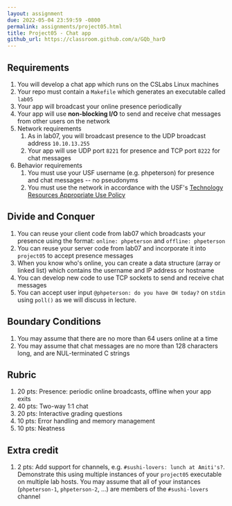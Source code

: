 ```yaml
---
layout: assignment
due: 2022-05-04 23:59:59 -0800
permalink: assignments/project05.html
title: Project05 - Chat app
github_url: https://classroom.github.com/a/GQb_harD
---
```


## Requirements

1. You will develop a chat app which runs on the CSLabs Linux machines
1. Your repo must contain a `Makefile` which generates an executable called `lab05`
1. Your app will broadcast your online presence periodically
1. Your app will use **non-blocking I/O** to send and receive chat messages from other users on the network
1. Network requirements
    1. As in lab07, you will broadcast presence to the UDP broadcast address `10.10.13.255`
    1. Your app will use UDP port `8221` for presence and TCP port `8222` for chat messages
1. Behavior requirements
    1. You must use your USF username (e.g. phpeterson) for presence and chat messages -- no pseudonyms
    1. You must use the network in accordance with the USF's [Technology Resources Appropriate Use Policy](https://usf.service-now.com/usf?id=usf_kb_article&sys_id=49f4ed8b1bc7f890345a0dc8cc4bcb98)

## Divide and Conquer

1. You can reuse your client code from lab07 which broadcasts your presence using the format: `online: phpeterson` and `offline: phpeterson`
1. You can reuse your server code from lab07 and incorporate it into `project05` to accept presence messages
1. When you know who's online, you can create a data structure (array or linked list) which contains the username and IP address or hostname
1. You can develop new code to use TCP sockets to send and receive chat messages
1. You can accept user input `@phpeterson: do you have OH today?` on `stdin` using `poll()` as we will discuss in lecture.

## Boundary Conditions

1. You may assume that there are no more than 64 users online at a time
1. You may assume that chat messages are no more than 128 characters long, and are NUL-terminated C strings

## Rubric

1. 20 pts: Presence: periodic online broadcasts, offline when your app exits
1. 40 pts: Two-way 1:1 chat
1. 20 pts: Interactive grading questions
1. 10 pts: Error handling and memory management
1. 10 pts: Neatness

## Extra credit

1. 2 pts: Add support for channels, e.g. `#sushi-lovers: lunch at Amiti's?`. Demonstrate this using multiple instances of your `project05` executable on multiple lab hosts. You may assume that all of your instances (`phpeterson-1`, `phpeterson-2`, ...) are members of the `#sushi-lovers` channel